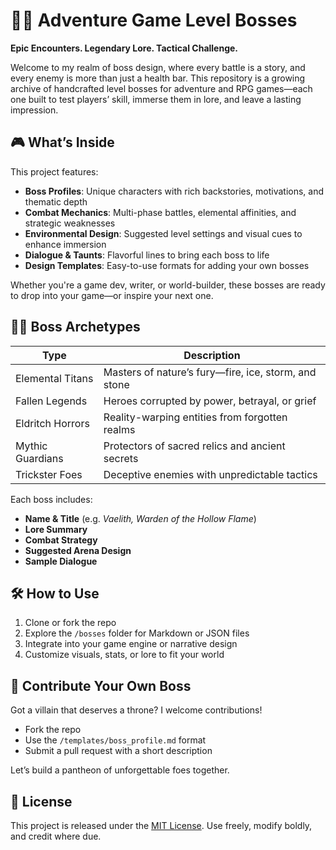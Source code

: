 # 🧝‍♂️ Adventure Game Level Bosses  
**Epic Encounters. Legendary Lore. Tactical Challenge.**

Welcome to my realm of boss design, where every battle is a story, and every enemy is more than just a health bar. This repository is a growing archive of handcrafted level bosses for adventure and RPG games—each one built to test players’ skill, immerse them in lore, and leave a lasting impression.

## 🎮 What’s Inside

This project features:

- **Boss Profiles**: Unique characters with rich backstories, motivations, and thematic depth  
- **Combat Mechanics**: Multi-phase battles, elemental affinities, and strategic weaknesses  
- **Environmental Design**: Suggested level settings and visual cues to enhance immersion  
- **Dialogue & Taunts**: Flavorful lines to bring each boss to life  
- **Design Templates**: Easy-to-use formats for adding your own bosses

Whether you're a game dev, writer, or world-builder, these bosses are ready to drop into your game—or inspire your next one.

## 🧟‍♂️ Boss Archetypes

| Type             | Description                                      |
|------------------|--------------------------------------------------|
| Elemental Titans | Masters of nature’s fury—fire, ice, storm, and stone |
| Fallen Legends   | Heroes corrupted by power, betrayal, or grief       |
| Eldritch Horrors | Reality-warping entities from forgotten realms     |
| Mythic Guardians | Protectors of sacred relics and ancient secrets    |
| Trickster Foes   | Deceptive enemies with unpredictable tactics       |

Each boss includes:
- **Name & Title** (e.g. *Vaelith, Warden of the Hollow Flame*)  
- **Lore Summary**  
- **Combat Strategy**  
- **Suggested Arena Design**  
- **Sample Dialogue**

## 🛠️ How to Use

1. Clone or fork the repo  
2. Explore the `/bosses` folder for Markdown or JSON files  
3. Integrate into your game engine or narrative design  
4. Customize visuals, stats, or lore to fit your world

## 🚀 Contribute Your Own Boss

Got a villain that deserves a throne? I welcome contributions!

- Fork the repo  
- Use the `/templates/boss_profile.md` format  
- Submit a pull request with a short description

Let’s build a pantheon of unforgettable foes together.

## 📜 License

This project is released under the [MIT License](LICENSE). Use freely, modify boldly, and credit where due.
